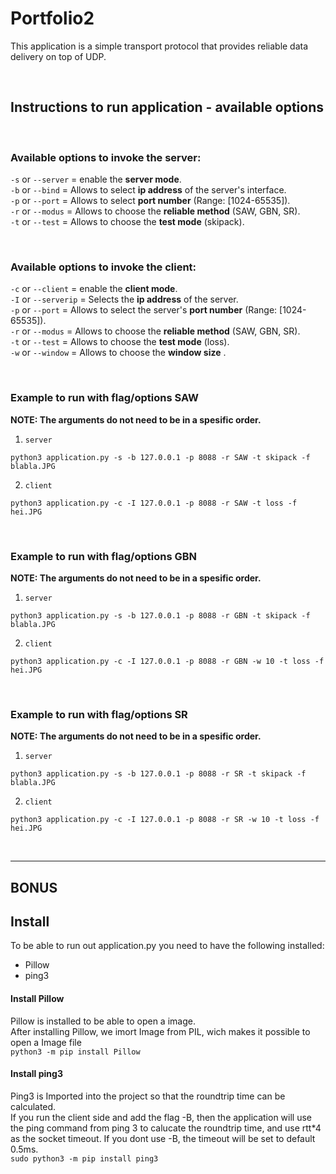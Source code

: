 # Portfolio2
This application is a simple transport protocol that provides reliable data delivery on top of UDP.

<br />

## Instructions to run application -  available options
<br />

### Available options to invoke the server:
`-s` or `--server` = enable the **server mode**. \
`-b` or `--bind` = Allows to select **ip address** of the server's interface. \
`-p` or `--port` = Allows to select **port number** (Range: [1024-65535]).\
`-r` or `--modus` =  Allows to choose the **reliable method** (SAW, GBN, SR).\
`-t` or `--test` =  Allows to choose the **test mode** (skipack).

<br />


### Available options to invoke the client:
`-c` or `--client` = enable the **client mode**. \
`-I` or `--serverip` = Selects the **ip address** of the server. \
`-p` or `--port` = Allows to select the server's **port number** (Range: [1024-65535]).\
`-r` or `--modus` =  Allows to choose the **reliable method** (SAW, GBN, SR).\
`-t` or `--test` =  Allows to choose the **test mode** (loss).\
`-w` or `--window` =  Allows to choose the **window size** .
<br />



<br />

###  Example to run with flag/options SAW
**NOTE: The arguments do not need to be in a spesific order.**

1. `server`
```
python3 application.py -s -b 127.0.0.1 -p 8088 -r SAW -t skipack -f blabla.JPG
```

2. `client`
```
python3 application.py -c -I 127.0.0.1 -p 8088 -r SAW -t loss -f hei.JPG
```
<br />

###  Example to run with flag/options GBN
**NOTE: The arguments do not need to be in a spesific order.**

1. `server`
```
python3 application.py -s -b 127.0.0.1 -p 8088 -r GBN -t skipack -f blabla.JPG
```

2. `client`
```
python3 application.py -c -I 127.0.0.1 -p 8088 -r GBN -w 10 -t loss -f hei.JPG
```
<br />

###  Example to run with flag/options SR
**NOTE: The arguments do not need to be in a spesific order.**

1. `server`
```
python3 application.py -s -b 127.0.0.1 -p 8088 -r SR -t skipack -f blabla.JPG
```

2. `client`
```
python3 application.py -c -I 127.0.0.1 -p 8088 -r SR -w 10 -t loss -f hei.JPG
```
<br />

---

## BONUS


## Install
To be able to run out application.py you need to have the following installed:
- Pillow
- ping3

#### Install Pillow
Pillow is installed to be able to open a image. \
After installing Pillow, we imort Image from PIL, wich makes it possible to open a Image file \
`python3 -m pip install Pillow`


#### Install ping3
Ping3 is Imported into the project so that the roundtrip time can be calculated.\
If you run the client side and add the flag -B, then the application will use the ping command from ping 3 to calucate the roundtrip time, and use rtt*4 as the socket timeout. If you dont use -B, the timeout will be set to default 0.5ms. \
`sudo python3 -m pip install ping3`


